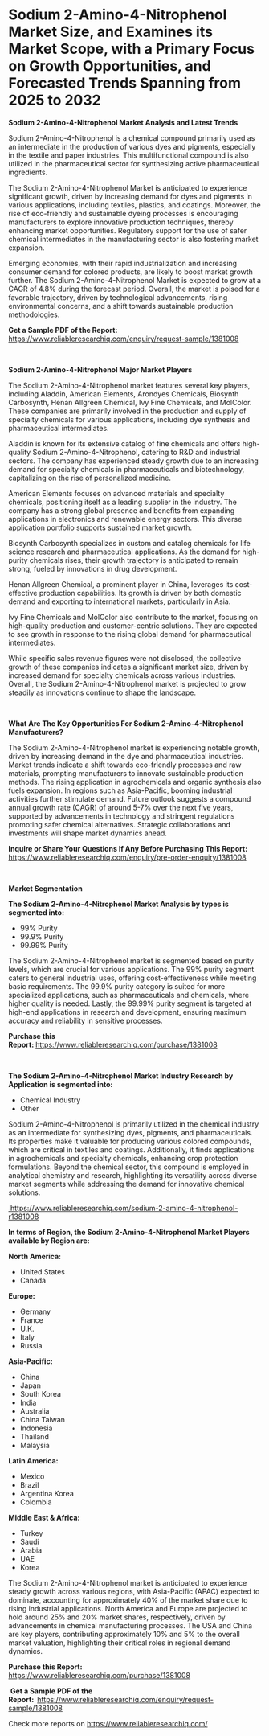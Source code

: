 <p><h1>Sodium 2-Amino-4-Nitrophenol Market Size, and Examines its Market Scope, with a Primary Focus on Growth Opportunities, and Forecasted Trends Spanning from 2025 to 2032</h1></p><p><strong>Sodium 2-Amino-4-Nitrophenol Market Analysis and Latest Trends</strong></p>
<p><p>Sodium 2-Amino-4-Nitrophenol is a chemical compound primarily used as an intermediate in the production of various dyes and pigments, especially in the textile and paper industries. This multifunctional compound is also utilized in the pharmaceutical sector for synthesizing active pharmaceutical ingredients. </p><p>The Sodium 2-Amino-4-Nitrophenol Market is anticipated to experience significant growth, driven by increasing demand for dyes and pigments in various applications, including textiles, plastics, and coatings. Moreover, the rise of eco-friendly and sustainable dyeing processes is encouraging manufacturers to explore innovative production techniques, thereby enhancing market opportunities. Regulatory support for the use of safer chemical intermediates in the manufacturing sector is also fostering market expansion.</p><p>Emerging economies, with their rapid industrialization and increasing consumer demand for colored products, are likely to boost market growth further. The Sodium 2-Amino-4-Nitrophenol Market is expected to grow at a CAGR of 4.8% during the forecast period. Overall, the market is poised for a favorable trajectory, driven by technological advancements, rising environmental concerns, and a shift towards sustainable production methodologies.</p></p>
<p><strong>Get a Sample PDF of the Report:&nbsp;</strong> <a href="https://www.reliableresearchiq.com/enquiry/request-sample/1381008?utm_campaign=2122&utm_medium=2&utm_source=Github&utm_content=ia&utm_term=01022025&utm_id=sodium-2-amino-4-nitrophenol">https://www.reliableresearchiq.com/enquiry/request-sample/1381008</a></p>
<p>&nbsp;</p>
<p><strong>Sodium 2-Amino-4-Nitrophenol Major Market Players</strong></p>
<p><p>The Sodium 2-Amino-4-Nitrophenol market features several key players, including Aladdin, American Elements, Arondyes Chemicals, Biosynth Carbosynth, Henan Allgreen Chemical, Ivy Fine Chemicals, and MolColor. These companies are primarily involved in the production and supply of specialty chemicals for various applications, including dye synthesis and pharmaceutical intermediates.</p><p>Aladdin is known for its extensive catalog of fine chemicals and offers high-quality Sodium 2-Amino-4-Nitrophenol, catering to R&D and industrial sectors. The company has experienced steady growth due to an increasing demand for specialty chemicals in pharmaceuticals and biotechnology, capitalizing on the rise of personalized medicine.</p><p>American Elements focuses on advanced materials and specialty chemicals, positioning itself as a leading supplier in the industry. The company has a strong global presence and benefits from expanding applications in electronics and renewable energy sectors. This diverse application portfolio supports sustained market growth.</p><p>Biosynth Carbosynth specializes in custom and catalog chemicals for life science research and pharmaceutical applications. As the demand for high-purity chemicals rises, their growth trajectory is anticipated to remain strong, fueled by innovations in drug development.</p><p>Henan Allgreen Chemical, a prominent player in China, leverages its cost-effective production capabilities. Its growth is driven by both domestic demand and exporting to international markets, particularly in Asia.</p><p>Ivy Fine Chemicals and MolColor also contribute to the market, focusing on high-quality production and customer-centric solutions. They are expected to see growth in response to the rising global demand for pharmaceutical intermediates.</p><p>While specific sales revenue figures were not disclosed, the collective growth of these companies indicates a significant market size, driven by increased demand for specialty chemicals across various industries. Overall, the Sodium 2-Amino-4-Nitrophenol market is projected to grow steadily as innovations continue to shape the landscape.</p></p>
<p>&nbsp;</p>
<p><strong>What Are The Key Opportunities For Sodium 2-Amino-4-Nitrophenol Manufacturers?</strong></p>
<p><p>The Sodium 2-Amino-4-Nitrophenol market is experiencing notable growth, driven by increasing demand in the dye and pharmaceutical industries. Market trends indicate a shift towards eco-friendly processes and raw materials, prompting manufacturers to innovate sustainable production methods. The rising application in agrochemicals and organic synthesis also fuels expansion. In regions such as Asia-Pacific, booming industrial activities further stimulate demand. Future outlook suggests a compound annual growth rate (CAGR) of around 5-7% over the next five years, supported by advancements in technology and stringent regulations promoting safer chemical alternatives. Strategic collaborations and investments will shape market dynamics ahead.</p></p>
<p><strong>Inquire or Share Your Questions If Any Before Purchasing This Report:</strong> <a href="https://www.reliableresearchiq.com/enquiry/pre-order-enquiry/1381008?utm_campaign=2122&utm_medium=2&utm_source=Github&utm_content=ia&utm_term=01022025&utm_id=sodium-2-amino-4-nitrophenol">https://www.reliableresearchiq.com/enquiry/pre-order-enquiry/1381008</a></p>
<p>&nbsp;</p>
<p><strong>Market Segmentation</strong></p>
<p><strong>The Sodium 2-Amino-4-Nitrophenol Market Analysis by types is segmented into:</strong></p>
<p><ul><li>99% Purity</li><li>99.9% Purity</li><li>99.99% Purity</li></ul></p>
<p><p>The Sodium 2-Amino-4-Nitrophenol market is segmented based on purity levels, which are crucial for various applications. The 99% purity segment caters to general industrial uses, offering cost-effectiveness while meeting basic requirements. The 99.9% purity category is suited for more specialized applications, such as pharmaceuticals and chemicals, where higher quality is needed. Lastly, the 99.99% purity segment is targeted at high-end applications in research and development, ensuring maximum accuracy and reliability in sensitive processes.</p></p>
<p><strong>Purchase this Report:&nbsp;</strong><a href="https://www.reliableresearchiq.com/purchase/1381008?utm_campaign=2122&utm_medium=2&utm_source=Github&utm_content=ia&utm_term=01022025&utm_id=sodium-2-amino-4-nitrophenol">https://www.reliableresearchiq.com/purchase/1381008</a></p>
<p>&nbsp;</p>
<p><strong>The Sodium 2-Amino-4-Nitrophenol Market Industry Research by Application is segmented into:</strong></p>
<p><ul><li>Chemical Industry</li><li>Other</li></ul></p>
<p><p>Sodium 2-Amino-4-Nitrophenol is primarily utilized in the chemical industry as an intermediate for synthesizing dyes, pigments, and pharmaceuticals. Its properties make it valuable for producing various colored compounds, which are critical in textiles and coatings. Additionally, it finds applications in agrochemicals and specialty chemicals, enhancing crop protection formulations. Beyond the chemical sector, this compound is employed in analytical chemistry and research, highlighting its versatility across diverse market segments while addressing the demand for innovative chemical solutions.</p></p>
<p><a href="https://www.reliableresearchiq.com/sodium-2-amino-4-nitrophenol-r1381008?utm_campaign=2122&utm_medium=2&utm_source=Github&utm_content=ia&utm_term=01022025&utm_id=sodium-2-amino-4-nitrophenol">&nbsp;https://www.reliableresearchiq.com/sodium-2-amino-4-nitrophenol-r1381008</a></p>
<p><strong>In terms of Region, the Sodium 2-Amino-4-Nitrophenol Market Players available by Region are:</strong></p>
<p>
    <p> <strong> North America: </strong>
        <ul>
            <li>United States</li>
            <li>Canada</li>
        </ul>
        </p> 
    <p> <strong> Europe: </strong>
        <ul>
            <li>Germany</li>
            <li>France</li>
            <li>U.K.</li>
            <li>Italy</li>
            <li>Russia</li>
        </ul>
        </p> 
    <p> <strong> Asia-Pacific: </strong>
        <ul>
            <li>China</li>
            <li>Japan</li>
            <li>South Korea</li>
            <li>India</li>
            <li>Australia</li>
            <li>China Taiwan</li>
            <li>Indonesia</li>
            <li>Thailand</li>
            <li>Malaysia</li>
        </ul>
        </p> 
    <p> <strong> Latin America: </strong>
        <ul>
            <li>Mexico</li>
            <li>Brazil</li>
            <li>Argentina Korea</li>
            <li>Colombia</li>
        </ul>
        </p> 
    <p> <strong> Middle East & Africa: </strong>
        <ul>
            <li>Turkey</li>
            <li>Saudi</li>
            <li>Arabia</li>
            <li>UAE</li>
            <li>Korea</li>
        </ul>
    </p>
    </p>
<p><p>The Sodium 2-Amino-4-Nitrophenol market is anticipated to experience steady growth across various regions, with Asia-Pacific (APAC) expected to dominate, accounting for approximately 40% of the market share due to rising industrial applications. North America and Europe are projected to hold around 25% and 20% market shares, respectively, driven by advancements in chemical manufacturing processes. The USA and China are key players, contributing approximately 10% and 5% to the overall market valuation, highlighting their critical roles in regional demand dynamics.</p></p>
<p><strong>Purchase this Report: </strong><a href="https://www.reliableresearchiq.com/purchase/1381008?utm_campaign=2122&utm_medium=2&utm_source=Github&utm_content=ia&utm_term=01022025&utm_id=sodium-2-amino-4-nitrophenol">https://www.reliableresearchiq.com/purchase/1381008</a></p>
<p>&nbsp;<strong>Get a Sample PDF of the Report:&nbsp;&nbsp;</strong><a href="https://www.reliableresearchiq.com/enquiry/request-sample/1381008?utm_campaign=2122&utm_medium=2&utm_source=Github&utm_content=ia&utm_term=01022025&utm_id=sodium-2-amino-4-nitrophenol">https://www.reliableresearchiq.com/enquiry/request-sample/1381008</a></p>
<p><strong></strong></p>
<p>Check more reports on <a href="https://www.reliableresearchiq.com/?utm_campaign=2122&utm_medium=2&utm_source=Github&utm_content=ia&utm_term=01022025&utm_id=sodium-2-amino-4-nitrophenol">https://www.reliableresearchiq.com/</a></p>